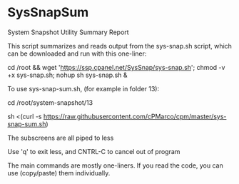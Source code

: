 SysSnapSum
==========

System Snapshot Utility Summary Report

This script summarizes and reads output from the sys-snap.sh script, which can be downloaded and run with this one-liner:

cd /root && wget 'https://ssp.cpanel.net/SysSnap/sys-snap.sh'; chmod -v +x sys-snap.sh; nohup sh sys-snap.sh &


To use sys-snap-sum.sh, (for example in folder 13):

cd /root/system-snapshot/13

sh <(curl -s https://raw.githubusercontent.com/cPMarco/cpm/master/sys-snap-sum.sh)


The subscreens are all piped to less

Use 'q' to exit less, and CNTRL-C to cancel out of program


The main commands are mostly one-liners.  If you read the code, you can use (copy/paste) them individually.
